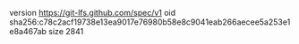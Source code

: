 version https://git-lfs.github.com/spec/v1
oid sha256:c78c2acf19738e13ea9017e76980b58e8c9041eab266aecee5a253e1e8a467ab
size 2841
